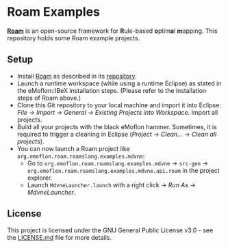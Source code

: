 # Roam Examples

[**Roam**](https://github.com/Echtzeitsysteme/Roam) is an open-source framework for **R**ule-based **o**ptim**a**l **m**apping.
This repository holds some Roam example projects.


## Setup

* Install [Roam](https://github.com/Echtzeitsysteme/Roam) as described in its [repository](https://github.com/Echtzeitsysteme/Roam).
* Launch a runtime workspace (while using a runtime Eclipse) as stated in the eMoflon::IBeX installation steps. (Please refer to the installation steps of Roam above.)
* Clone this Git repository to your local machine and import it into Eclipse: *File -> Import -> General -> Existing Projects into Workspace*. Import all projects.
* Build all your projects with the black eMoflon hammer. Sometimes, it is required to trigger a cleaning in Eclipse (*Project -> Clean... -> Clean all projects*).
* You can now launch a Roam project like `org.emoflon.roam.roamslang.examples.mdvne`:
    * Go to `org.emoflon.roam.roamslang.examples.mdvne` -> `src-gen` -> `org.emoflon.roam.roamslang.examples.mdvne.api.roam` in the project explorer.
    * Launch `MdvneLauncher.launch` with a right click -> _Run As_ -> _MdvneLauncher_.


## License

This project is licensed under the GNU General Public License v3.0 - see the [LICENSE.md](LICENSE.md) file for more details.
